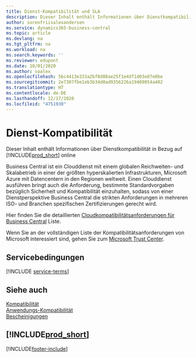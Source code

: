 ```yaml
---
title: Dienst-Kompatibilität und SLA
description: Dieser Inhalt enthält Informationen über Dienstkompatibilität in Bezug auf Business Central online.
author: sorenfriisalexandersen
ms.service: dynamics365-business-central
ms.topic: article
ms.devlang: na
ms.tgt_pltfrm: na
ms.workload: na
ms.search.keywords: ''
ms.reviewer: edupont
ms.date: 10/01/2020
ms.author: soalex
ms.openlocfilehash: 56c4413e333a2bf8d08ae25f1e4df1d03e87e0be
ms.sourcegitcommit: 2e7307fbe1eb3b34d0ad9356226a19409054a402
ms.translationtype: HT
ms.contentlocale: de-DE
ms.lasthandoff: 12/17/2020
ms.locfileid: "4751930"
---
```

# <a name="service-compliance"></a>Dienst-Kompatibilität

Dieser Inhalt enthält Informationen über Dienstkompatibilität in Bezug auf [!INCLUDE[prod_short](../includes/prod_short.md)] online  

Business Central ist ein Clouddienst mit einem globalen Reichweiten- und Skalabetrieb in einer der größten hyperskalierten Infrastrukturen, Microsoft Azure mit Datencentern in den Regionen weltweit. Einen Clouddienst ausführen bringt auch die Anforderung, bestimmte Standardvorgaben bezüglich Sicherheit und Kompatibilität einzuhalten, sodass von einer Dienstperspektive Business Central die strikten Anforderungen in mehreren ISO- und Branchen spezifischen Zertifizierungen gerecht wird.

Hier finden Sie die detaillierten [Cloudkompatibilitätsanforderungen für Business Central](https://aka.ms/d365-compliance-list) Liste.

Wenn Sie an der vollständigen Liste der Kompatibilitätsanforderungen von Microsoft interessiert sind, gehen Sie zum [Microsoft Trust Center](https://www.microsoft.com/trustcenter/compliance/complianceofferings).

## <a name="service-terms"></a>Servicebedingungen

[!INCLUDE [service-terms](../includes/service-terms.md)]

## <a name="see-also"></a>Siehe auch

[Kompatibilität](compliance-overview.md)  
[Anwendungs-Kompatibilität](compliance-application-compliance.md)  
[Bescheinigungen](compliance-certifications.md)  

## [!INCLUDE[prod_short](../includes/free_trial_md.md)]  


[!INCLUDE[footer-include](../includes/footer-banner.md)]
